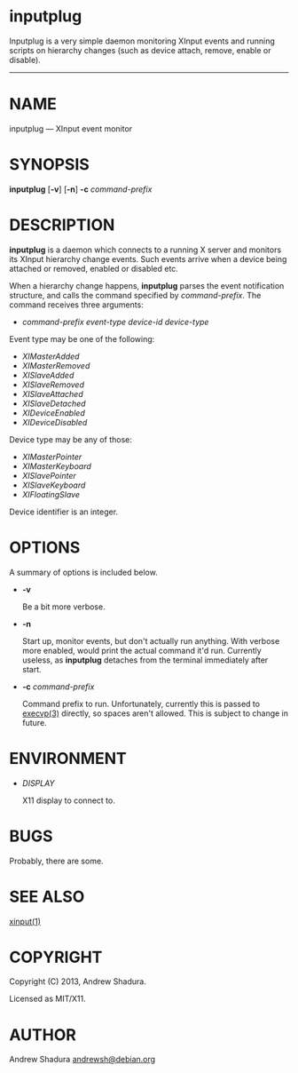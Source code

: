 inputplug
=========

Inputplug is a very simple daemon monitoring XInput events and running
scripts on hierarchy changes (such as device attach, remove, enable or
disable).

* * *

# NAME

inputplug — XInput event monitor

# SYNOPSIS

__inputplug__ \[__\-v__\] \[__\-n__\] __\-c__ _command-prefix_

# DESCRIPTION

__inputplug__ is a daemon which connects to a running X server
and monitors its XInput hierarchy change events. Such events arrive
when a device being attached or removed, enabled or disabled etc.

When a hierarchy change happens, __inputplug__ parses the event notification
structure, and calls the command specified by _command-prefix_. The command
receives three arguments:

* _command-prefix_ _event-type_ _device-id_ _device-type_

Event type may be one of the following:

* _XIMasterAdded_
* _XIMasterRemoved_
* _XISlaveAdded_
* _XISlaveRemoved_
* _XISlaveAttached_
* _XISlaveDetached_
* _XIDeviceEnabled_
* _XIDeviceDisabled_

Device type may be any of those:

* _XIMasterPointer_
* _XIMasterKeyboard_
* _XISlavePointer_
* _XISlaveKeyboard_
* _XIFloatingSlave_

Device identifier is an integer.

# OPTIONS

A summary of options is included below.

* __\-v__

    Be a bit more verbose.

* __\-n__

    Start up, monitor events, but don't actually run anything.
    With verbose more enabled, would print the actual command it'd
    run. Currently useless, as __inputplug__ detaches from the terminal
    immediately after start.

* __\-c__ _command-prefix_

    Command prefix to run. Unfortunately, currently this is passed to
    [execvp(3)](http://man.he.net/man3/execvp) directly, so spaces aren't allowed. This is subject to
    change in future.

# ENVIRONMENT

* _DISPLAY_

    X11 display to connect to.

# BUGS

Probably, there are some.

# SEE ALSO

[xinput(1)](http://man.he.net/man1/xinput)

# COPYRIGHT

Copyright (C) 2013, Andrew Shadura.

Licensed as MIT/X11.

# AUTHOR

Andrew Shadura <andrewsh@debian.org>
